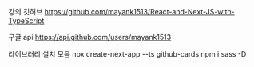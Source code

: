 강의 깃허브
https://github.com/mayank1513/React-and-Next-JS-with-TypeScript

구글 api
https://api.github.com/users/mayank1513

라이브러리 설치 모음
npx create-next-app --ts github-cards
npm i sass -D
